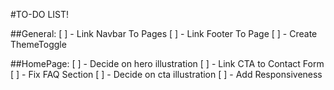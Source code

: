 #TO-DO LIST!

##General:
[ ] - Link Navbar To Pages
[ ] - Link Footer To Page
[ ] - Create ThemeToggle


##HomePage: 
[ ] - Decide on hero illustration
[ ] - Link CTA to Contact Form
[ ] - Fix FAQ Section
[ ] - Decide on cta illustration
[ ] - Add Responsiveness